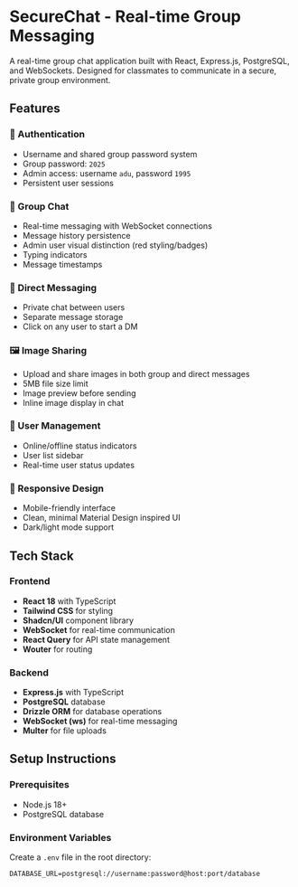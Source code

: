 # SecureChat - Real-time Group Messaging

A real-time group chat application built with React, Express.js, PostgreSQL, and WebSockets. Designed for classmates to communicate in a secure, private group environment.

## Features

### 🔐 Authentication
- Username and shared group password system
- Group password: `2025`
- Admin access: username `adu`, password `1995`
- Persistent user sessions

### 💬 Group Chat
- Real-time messaging with WebSocket connections
- Message history persistence
- Admin user visual distinction (red styling/badges)
- Typing indicators
- Message timestamps

### 📱 Direct Messaging
- Private chat between users
- Separate message storage
- Click on any user to start a DM

### 🖼️ Image Sharing
- Upload and share images in both group and direct messages
- 5MB file size limit
- Image preview before sending
- Inline image display in chat

### 👥 User Management
- Online/offline status indicators
- User list sidebar
- Real-time user status updates

### 📱 Responsive Design
- Mobile-friendly interface
- Clean, minimal Material Design inspired UI
- Dark/light mode support

## Tech Stack

### Frontend
- **React 18** with TypeScript
- **Tailwind CSS** for styling
- **Shadcn/UI** component library
- **WebSocket** for real-time communication
- **React Query** for API state management
- **Wouter** for routing

### Backend
- **Express.js** with TypeScript
- **PostgreSQL** database
- **Drizzle ORM** for database operations
- **WebSocket (ws)** for real-time messaging
- **Multer** for file uploads

## Setup Instructions

### Prerequisites
- Node.js 18+
- PostgreSQL database

### Environment Variables
Create a `.env` file in the root directory:

```env
DATABASE_URL=postgresql://username:password@host:port/database
```
